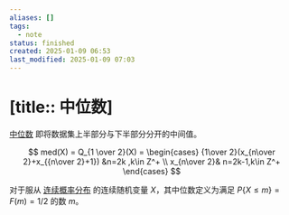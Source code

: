 ```yaml
---
aliases: []
tags:
  - note
status: finished
created: 2025-01-09 06:53
last_modified: 2025-01-09 07:03
---
```


# [title:: 中位数]

[中位数](median.md) 即将数据集上半部分与下半部分分开的中间值。

$$
med(X) = Q_{1 \over 2}(X) = \begin{cases} {1\over 2}(x_{n\over 2}+x_{{n\over 2}+1}) &n=2k
,k\in Z^+ \\ x_{n\over 2}& n=2k-1,k\in Z^+ \end{cases}
$$

对于服从 [连续概率分布](../concepts/continuous_probability_distribution.md) 的连续随机变量 $X$，其中位数定义为满足 $P\left\{ X \leq m \right\} = F(m) = 1/2$ 的数 $m$。
